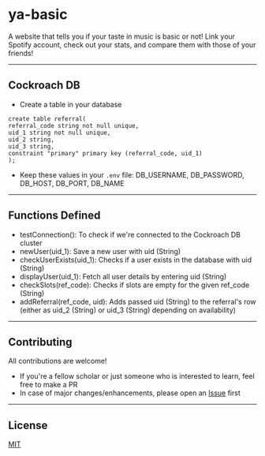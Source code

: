 # ya-basic

A website that tells you if your taste in music is basic or not! Link your Spotify account, check out your stats, and compare them with those of your friends!

---

## Cockroach DB

- Create a table in your database

```
create table referral(
referral_code string not null unique,
uid_1 string not null unique,
uid_2 string,
uid_3 string,
constraint "primary" primary key (referral_code, uid_1)
);
```

- Keep these values in your `.env` file: DB_USERNAME, DB_PASSWORD, DB_HOST, DB_PORT, DB_NAME

---

## Functions Defined

- testConnection(): To check if we're connected to the Cockroach DB cluster
- newUser(uid_1): Save a new user with uid (String)
- checkUserExists(uid_1): Checks if a user exists in the database with uid (String)
- displayUser(uid_1): Fetch all user details by entering uid (String)
- checkSlots(ref_code): Checks if slots are empty for the given ref_code (String)
- addReferral(ref_code, uid): Adds passed uid (String) to the referral's row (either as uid_2 (String) or uid_3 (String) depending on availability)

---

## Contributing

All contributions are welcome!

- If you're a fellow scholar or just someone who is interested to learn, feel free to make a PR
- In case of major changes/enhancements, please open an [Issue](https://github.com/nandiniproothi/ya-basic/issues) first

---

## License

[MIT](LICENSE)
